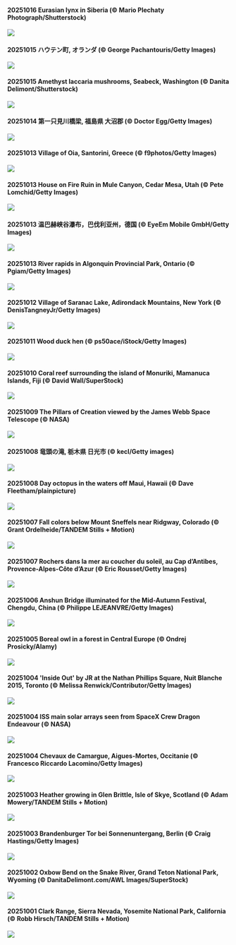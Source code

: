 #### 20251016 Eurasian lynx in Siberia (© Mario Plechaty Photograph/Shutterstock)

![](20251016_SiberianLynx_1920x1080.jpg)

#### 20251015 ハウテン町, オランダ (© George Pachantouris/Getty Images)

![](20251015_HoutenHouses_1920x1080.jpg)

#### 20251015 Amethyst laccaria mushrooms, Seabeck, Washington (© Danita Delimont/Shutterstock)

![](20251015_AmethystLaccaria_1920x1080.jpg)

#### 20251014 第一只見川橋梁, 福島県 大沼郡 (© Doctor Egg/Getty Images)

![](20251014_RailwayDay_1920x1080.jpg)

#### 20251013 Village of Oia, Santorini, Greece (© f9photos/Getty Images)

![](20251013_OiaSantorini_1920x1080.jpg)

#### 20251013 House on Fire Ruin in Mule Canyon, Cedar Mesa, Utah (© Pete Lomchid/Getty Images)

![](20251013_MuleCanyon_1920x1080.jpg)

#### 20251013 温巴赫峡谷瀑布，巴伐利亚州，德国 (© EyeEm Mobile GmbH/Getty Images)

![](20251013_HinterseeWaterfall_1920x1080.jpg)

#### 20251013 River rapids in Algonquin Provincial Park, Ontario (© Pgiam/Getty Images)

![](20251013_AlgonParkOnt_1920x1080.jpg)

#### 20251012 Village of Saranac Lake, Adirondack Mountains, New York (© DenisTangneyJr/Getty Images)

![](20251012_SaranacLake_1920x1080.jpg)

#### 20251011 Wood duck hen (© ps50ace/iStock/Getty Images)

![](20251011_WoodDuckHen_1920x1080.jpg)

#### 20251010 Coral reef surrounding the island of Monuriki, Mamanuca Islands, Fiji (© David Wall/SuperStock)

![](20251010_MonurikiFiji_1920x1080.jpg)

#### 20251009 The Pillars of Creation viewed by the James Webb Space Telescope (© NASA)

![](20251009_WebbPillars_1920x1080.jpg)

#### 20251008 竜頭の滝, 栃木県 日光市 (© kecl/Getty images)

![](20251008_Ryuzufalls_1920x1080.jpg)

#### 20251008 Day octopus in the waters off Maui, Hawaii (© Dave Fleetham/plainpicture)

![](20251008_OctopusCyanea_1920x1080.jpg)

#### 20251007 Fall colors below Mount Sneffels near Ridgway, Colorado (© Grant Ordelheide/TANDEM Stills + Motion)

![](20251007_RidgwayAspens_1920x1080.jpg)

#### 20251007 Rochers dans la mer au coucher du soleil, au Cap d’Antibes, Provence-Alpes-Côte d’Azur (© Eric Rousset/Getty Images)

![](20251007_CapAntibes_1920x1080.jpg)

#### 20251006 Anshun Bridge illuminated for the Mid-Autumn Festival, Chengdu, China (© Philippe LEJEANVRE/Getty Images)

![](20251006_AnshunBridge_1920x1080.jpg)

#### 20251005 Boreal owl in a forest in Central Europe (© Ondrej Prosicky/Alamy)

![](20251005_TeacherOwl_1920x1080.jpg)

#### 20251004 'Inside Out' by JR at the Nathan Phillips Square, Nuit Blanche 2015, Toronto (© Melissa Renwick/Contributor/Getty Images)

![](20251004_InsideOutNB_1920x1080.jpg)

#### 20251004 ISS main solar arrays seen from SpaceX Crew Dragon Endeavour (© NASA)

![](20251004_DragonEndeavour_1920x1080.jpg)

#### 20251004 Chevaux de Camargue, Aigues-Mortes, Occitanie (© Francesco Riccardo Lacomino/Getty Images)

![](20251004_CamagueHorses_1920x1080.jpg)

#### 20251003 Heather growing in Glen Brittle, Isle of Skye, Scotland (© Adam Mowery/TANDEM Stills + Motion)

![](20251003_SkyeHeather_1920x1080.jpg)

#### 20251003 Brandenburger Tor bei Sonnenuntergang, Berlin (© Craig Hastings/Getty Images)

![](20251003_BrandenburgGate_1920x1080.jpg)

#### 20251002 Oxbow Bend on the Snake River, Grand Teton National Park, Wyoming (© DanitaDelimont.com/AWL Images/SuperStock)

![](20251002_OxbowBend_1920x1080.jpg)

#### 20251001 Clark Range, Sierra Nevada, Yosemite National Park, California (© Robb Hirsch/TANDEM Stills + Motion)

![](20251001_YosemiteClark_1920x1080.jpg)

